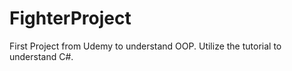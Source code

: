 # FighterProject
First Project from Udemy to understand OOP. Utilize the tutorial to understand C#.
